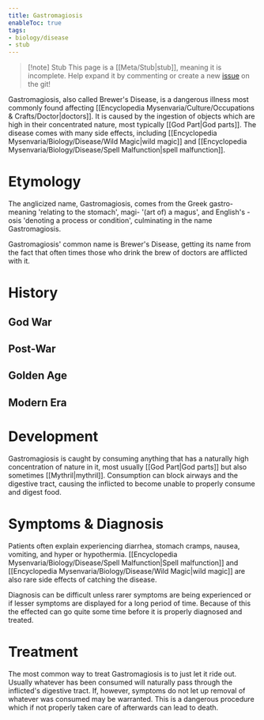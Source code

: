 ```yaml
---
title: Gastromagiosis
enableToc: true
tags:
- biology/disease
- stub
---
```


> [!note] Stub
> This page is a [[Meta/Stub|stub]], meaning it is incomplete. Help expand it by commenting or create a new [issue](https://github.com/RagtimeGal/quartz--encyclopedia-mysenvaria/issues/new/choose) on the git!



Gastromagiosis, also called Brewer's Disease, is a dangerous illness most commonly found affecting [[Encyclopedia Mysenvaria/Culture/Occupations & Crafts/Doctor|doctors]]. It is caused by the ingestion of objects which are high in their concentrated nature, most typically [[God Part|God parts]]. The disease comes with many side effects, including [[Encyclopedia Mysenvaria/Biology/Disease/Wild Magic|wild magic]] and [[Encyclopedia Mysenvaria/Biology/Disease/Spell Malfunction|spell malfunction]].

# Etymology
The anglicized name, Gastromagiosis, comes from the Greek gastro- meaning 'relating to the stomach', magi- '(art of) a magus', and English's -osis 'denoting a process or condition', culminating in the name Gastromagiosis.

Gastromagiosis' common name is Brewer's Disease, getting its name from the fact that often times those who drink the brew of doctors are afflicted with it.

# History
## God War

## Post-War

## Golden Age

## Modern Era

# Development
Gastromagiosis is caught by consuming anything that has a naturally high concentration of nature in it, most usually [[God Part|God parts]] but also sometimes [[Mythril|mythril]]. Consumption can block airways and the digestive tract, causing the inflicted to become unable to properly consume and digest food.

# Symptoms & Diagnosis
Patients often explain experiencing diarrhea, stomach cramps, nausea, vomiting, and hyper or hypothermia. [[Encyclopedia Mysenvaria/Biology/Disease/Spell Malfunction|Spell malfunction]] and [[Encyclopedia Mysenvaria/Biology/Disease/Wild Magic|wild magic]] are also rare side effects of catching the disease.

Diagnosis can be difficult unless rarer symptoms are being experienced or if lesser symptoms are displayed for a long period of time. Because of this the effected can go quite some time before it is properly diagnosed and treated.

# Treatment
The most common way to treat Gastromagiosis is to just let it ride out. Usually whatever has been consumed  will naturally pass through the inflicted's digestive tract. If, however, symptoms do not let up removal of whatever was consumed may be warranted. This is a dangerous procedure which if not properly taken care of afterwards can lead to death.